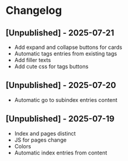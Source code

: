 # Changelog

## [Unpublished] - 2025-07-21

- Add expand and collapse buttons for cards
- Automatic tags entries from existing tags
- Add filler texts
- Add cute css for tags buttons

## [Unpublished] - 2025-07-20

- Automatic go to subindex entries content

## [Unpublished] - 2025-07-19

- Index and pages distinct
- JS for pages change
- Colors
- Automatic index entries from content
